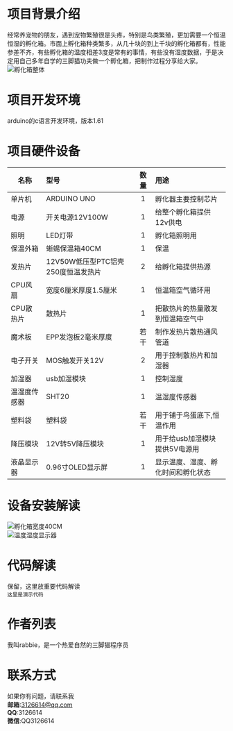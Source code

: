 # 项目背景介绍
经常养宠物的朋友，遇到宠物繁殖很是头疼，特别是鸟类繁殖，更加需要一个恒温恒湿的孵化箱。市面上孵化箱种类繁多，从几十块的到上千块的孵化箱都有，性能参差不齐，有些孵化箱的温度相差3度是常有的事情，有些没有湿度数据，于是决定用自己多年自学的三脚猫功夫做一个孵化箱，把制作过程分享给大家。
![孵化箱整体](https://bbs.qn.img-space.com/202204/22/05e0808aeffa89db346c45c18604754e.jpg "孵化箱")
# 项目开发环境
arduino的c语言开发环境，版本1.61
# 项目硬件设备
名称|型号|数量|用途
---|:---|:--:|:---
单片机|ARDUINO UNO|1|孵化器主要控制芯片
电源|开关电源12V100W|1|给整个孵化箱提供12v供电
照明|LED灯带|1|孵化箱照明用
保温外箱|蜥蜴保温箱40CM|1|保温
发热片|12V50W低压型PTC铝壳250度恒温发热片|2|给孵化箱提供热源
CPU风扇|宽度6厘米厚度1.5厘米|1|恒温箱空气循环用
CPU散热片|散热片|1|把散热片的热量散发到恒温箱空气中
魔术板|EPP发泡板2毫米厚度|若干|制作发热片散热通风管道
电子开关|MOS触发开关12V|2|用于控制散热片和加湿器
加湿器|usb加湿模块|1|控制湿度
温湿度传感器|SHT20|1|温湿度传感器
塑料袋|塑料袋|若干|用于铺于鸟蛋底下,恒温作用
降压模块|12V转5V降压模块|1|用于给usb加湿模块提供5V电源用
液晶显示器|0.96寸OLED显示屏|1|显示温度、湿度、孵化时间和孵化状态
# 设备安装解读
![孵化箱宽度40CM](https://bbs.qn.img-space.com/202204/22/5141f1b3db25a5f23638c501cc8dcb88.jpg "孵化箱宽度40CM,用宠物保温箱改造的")<br>
![温度湿度显示器](https://bbs.qn.img-space.com/202204/22/41a71e71e6e0b5b20a19e47a0d2a2b02.jpg "OLED显示器")<br>
# 代码解读
保留，这里放重要代码解读<br>
`这里是演示代码`<br>
# 作者列表
我叫rabbie，是一个热爱自然的三脚猫程序员
# 联系方式
如果你有问题，请联系我<br>
**邮箱**:3126614@qq.com<br>
**QQ**:3126614<br>
**微信**:QQ3126614<br>

